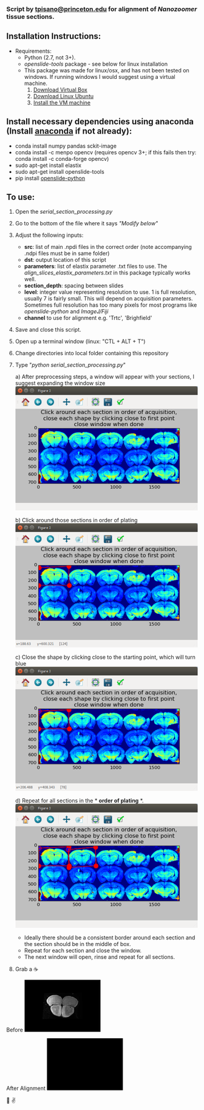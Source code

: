 ### Script by tpisano@princeton.edu for alignment of *Nanozoomer* tissue sections.

## Installation Instructions:
  * Requirements:
    * Python (2.7, not 3+).
	* *openslide-tools* package - see below for linux installation
	* This package was made for linux/osx, and has not been tested on windows. If running windows I would suggest using a virtual machine.
		1. [Download Virtual Box](https://www.virtualbox.org/wiki/Downloads)
		2. [Download Linux Ubuntu](https://www.ubuntu.com/download)
		3. [Install the VM machine](http://www.instructables.com/id/How-to-install-Linux-on-your-Windows/)

## Install necessary dependencies using anaconda (Install [anaconda](https://www.anaconda.com/download/) if not already):
  * conda install numpy pandas sckit-image
  * conda install -c menpo opencv (requires opencv 3+; if this fails then try: conda install -c conda-forge opencv)
  * sudo apt-get install elastix
  * sudo apt-get install openslide-tools
  * pip install [openslide-python](https://openslide.org/api/python/)

## To use:
  1. Open the *serial_section_processing.py*
  2. Go to the bottom of the file where it says *"Modify below"*
  3. Adjust the following inputs:
        * **src**: list of main .npdi files in the correct order (note accompanying .ndpi files must be in same folder)
        * **dst**: output location of this script
        * **parameters**: list of elastix parameter .txt files to use. The *align_slices_elastix_parameters.txt* in this package typically works well.
        * **section_depth**: spacing between slides
        * **level**: integer value representing resolution to use. 1 is full resolution, usually 7 is fairly small. This will depend on acquisition parameters. Sometimes full resolution has too many pixels for most programs like *openslide-python* and *ImageJ/Fiji*
        * **channel** to use for alignment e.g. 'Trtc', 'Brighfield'
  4. Save and close this script.
  5. Open up a terminal window (linux: "CTL + ALT + T")
  6. Change directories into local folder containing this repository
  7. Type "*python serial_section_processing.py*"
        	
		a) After preprocessing steps, a window will appear with your sections, I suggest expanding the window size 
		<img src ="images/first.png">

		b) Click around those sections in order of plating
		<img src ="images/second.png">

		c) Close the shape by clicking close to the starting point, which will turn blue
		<img src ="images/third.png">

		d) Repeat for all sections in the * **order of plating** *.
		<img src ="images/fourth.png">
        * Ideally there should be a consistent border around each section and the section should be in the middle of box.
        * Repeat for each section and close the window.
        * The next window will open, rinse and repeat for all sections.
  8. Grab a :coffee:



Before
<img src="images/before.gif">

After Alignment
<img src ="images/result.gif">




:pray:   :v:
